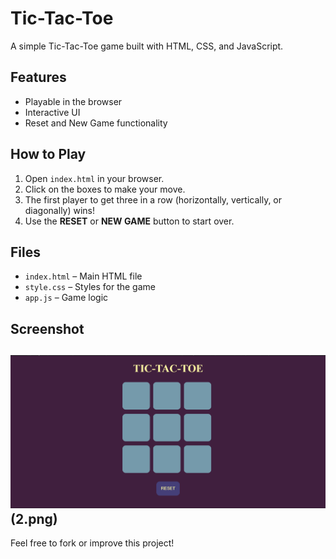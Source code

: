 # Tic-Tac-Toe

A simple Tic-Tac-Toe game built with HTML, CSS, and JavaScript.

## Features
- Playable in the browser
- Interactive UI
- Reset and New Game functionality

## How to Play
1. Open `index.html` in your browser.
2. Click on the boxes to make your move.
3. The first player to get three in a row (horizontally, vertically, or diagonally) wins!
4. Use the **RESET** or **NEW GAME** button to start over.

## Files
- `index.html` – Main HTML file
- `style.css` – Styles for the game
- `app.js` – Game logic

## Screenshot
![Tic-Tac-Toe Screenshot](1.png)(2.png)
---

Feel free to fork or improve this project!
